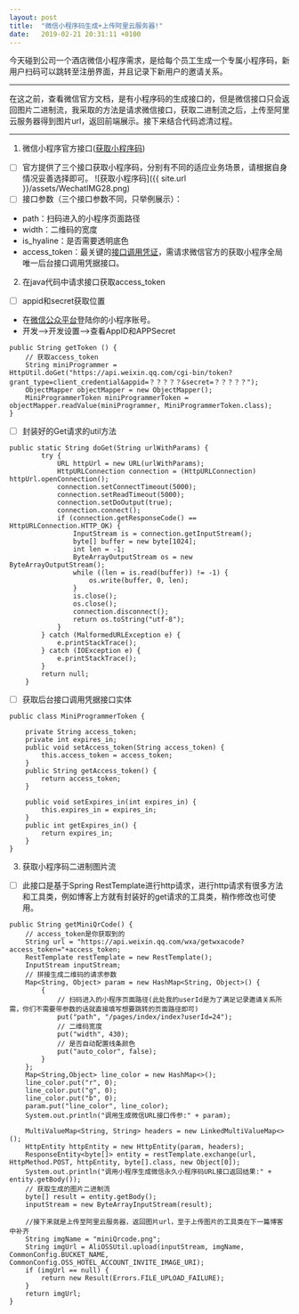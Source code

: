 ```yaml
---
layout: post
title:  "微信小程序码生成+上传阿里云服务器!"
date:   2019-02-21 20:31:11 +0100
---
```

今天碰到公司一个酒店微信小程序需求，是给每个员工生成一个专属小程序码，新用户扫码可以跳转至注册界面，并且记录下新用户的邀请关系。   

---

在这之前，查看微信官方文档，是有小程序码的生成接口的，但是微信接口只会返回图片二进制流，我采取的方法是请求微信接口，获取二进制流之后，上传至阿里云服务器得到图片url，返回前端展示。接下来结合代码滤清过程。

---
1. 微信小程序官方接口([获取小程序码](https://developers.weixin.qq.com/miniprogram/api/getWXACode.html))
- [ ] 官方提供了三个接口获取小程序码，分别有不同的适应业务场景，请根据自身情况妥善选择即可。
![获取小程序码]({{ site.url }}/assets/WechatIMG28.png)
- [ ] 接口参数（三个接口参数不同，只举例展示）：
- path：扫码进入的小程序页面路径
- width：二维码的宽度
- is_hyaline：是否需要透明底色
- access_token：最关键的[接口调用凭证](https://developers.weixin.qq.com/miniprogram/dev/api/getAccessToken.html)，需请求微信官方的获取小程序全局唯一后台接口调用凭据接口。  
2. 在java代码中请求接口获取access_token   
- [ ] appid和secret获取位置
- 在[微信公众平台](https://mp.weixin.qq.com/)登陆你的小程序账号。
- 开发-->开发设置-->查看AppID和APPSecret
```
public String getToken () {
    // 获取access_token
    String miniProgrammer = HttpUtil.doGet("https://api.weixin.qq.com/cgi-bin/token?grant_type=client_credential&appid=？？？？？&secret=？？？？？");
    ObjectMapper objectMapper = new ObjectMapper();
    MiniProgrammerToken miniProgrammerToken = objectMapper.readValue(miniProgrammer, MiniProgrammerToken.class);
}
```
- [ ] 封装好的Get请求的util方法
```
public static String doGet(String urlWithParams) {
        try {
            URL httpUrl = new URL(urlWithParams);
            HttpURLConnection connection = (HttpURLConnection) httpUrl.openConnection();
            connection.setConnectTimeout(5000);
            connection.setReadTimeout(5000);
            connection.setDoOutput(true);
            connection.connect();
            if (connection.getResponseCode() == HttpURLConnection.HTTP_OK) {
                InputStream is = connection.getInputStream();
                byte[] buffer = new byte[1024];
                int len = -1;
                ByteArrayOutputStream os = new ByteArrayOutputStream();
                while ((len = is.read(buffer)) != -1) {
                    os.write(buffer, 0, len);
                }
                is.close();
                os.close();
                connection.disconnect();
                return os.toString("utf-8");
            }
        } catch (MalformedURLException e) {
            e.printStackTrace();
        } catch (IOException e) {
            e.printStackTrace();
        }
        return null;
    }
```
- [ ] 获取后台接口调用凭据接口实体
```
public class MiniProgrammerToken {

    private String access_token;
    private int expires_in;
    public void setAccess_token(String access_token) {
        this.access_token = access_token;
    }
    public String getAccess_token() {
        return access_token;
    }

    public void setExpires_in(int expires_in) {
        this.expires_in = expires_in;
    }
    public int getExpires_in() {
        return expires_in;
    }
}
```
3. 获取小程序码二进制图片流
- [ ] 此接口是基于Spring RestTemplate进行http请求，进行http请求有很多方法和工具类，例如博客上方就有封装好的get请求的工具类，稍作修改也可使用。  
```
public String getMiniQrCode() {
    // access_token是你获取到的
    String url = "https://api.weixin.qq.com/wxa/getwxacode?access_token="+access_token;
    RestTemplate restTemplate = new RestTemplate();
    InputStream inputStream;
    // 拼接生成二维码的请求参数
    Map<String, Object> param = new HashMap<String, Object>() {
        {
            // 扫码进入的小程序页面路径(此处我的userId是为了满足记录邀请关系所需，你们不需要带参数的话就直接填写想要跳转的页面路径即可)
            put("path", "/pages/index/index?userId=24");
            // 二维码宽度
            put("width", 430);
            // 是否自动配置线条颜色
            put("auto_color", false);
        }
    };
    Map<String,Object> line_color = new HashMap<>();
    line_color.put("r", 0);
    line_color.put("g", 0);
    line_color.put("b", 0);
    param.put("line_color", line_color);
    System.out.println("调用生成微信URL接口传参:" + param);
    
    MultiValueMap<String, String> headers = new LinkedMultiValueMap<>();
    HttpEntity httpEntity = new HttpEntity(param, headers);
    ResponseEntity<byte[]> entity = restTemplate.exchange(url, HttpMethod.POST, httpEntity, byte[].class, new Object[0]);
    System.out.println("调用小程序生成微信永久小程序码URL接口返回结果:" + entity.getBody());
    // 获取生成的图片二进制流
    byte[] result = entity.getBody();
    inputStream = new ByteArrayInputStream(result);
    
    //接下来就是上传至阿里云服务器，返回图片url，至于上传图片的工具类在下一篇博客中补齐
    String imgName = "miniQrcode.png";
    String imgUrl = AliOSSUtil.upload(inputStream, imgName, CommonConfig.BUCKET_NAME, CommonConfig.OSS_HOTEL_ACCOUNT_INVITE_IMAGE_URI);
    if (imgUrl == null) {
        return new Result(Errors.FILE_UPLOAD_FAILURE);
    }
    return imgUrl;
}
```
